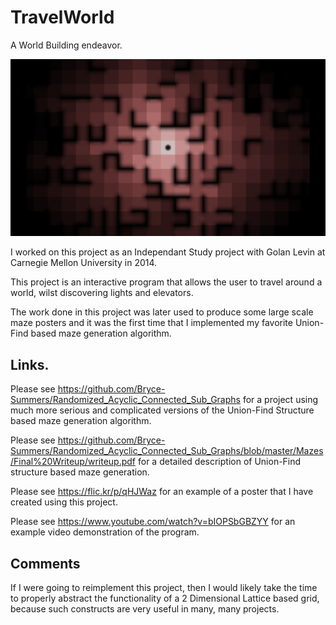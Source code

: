 TravelWorld
===========

A World Building endeavor.

![alt text](https://github.com/Bryce-Summers/TravelWorld/blob/master/Documentation%20and%20Screenshots/Random%20World.png "Example Output Maze from a 2d Lattice")

I worked on this project as an Independant Study project with Golan Levin at Carnegie Mellon University in 2014.

This project is an interactive program that allows the user to travel around a world, wilst discovering lights and elevators.

The work done in this project was later used to produce some large scale maze posters and it was the first time that I implemented my favorite Union-Find based maze generation algorithm.

Links.
------

Please see https://github.com/Bryce-Summers/Randomized_Acyclic_Connected_Sub_Graphs for a project using much more serious and complicated versions of the Union-Find Structure based maze generation algorithm.

Please see https://github.com/Bryce-Summers/Randomized_Acyclic_Connected_Sub_Graphs/blob/master/Mazes/Final%20Writeup/writeup.pdf for a detailed description of Union-Find structure based maze generation.

Please see https://flic.kr/p/qHJWaz for an example of a poster that I have created using this project.

Please see https://www.youtube.com/watch?v=bIOPSbGBZYY for an example video demonstration of the program.

Comments
---

If I were going to reimplement this project, then I would likely take the time to properly abstract the functionality of a 2 Dimensional Lattice based grid, because such constructs are very useful in many, many projects.
